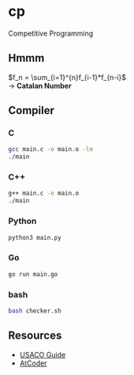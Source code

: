 # cp
Competitive Programming

## Hmmm
$f_n = \sum_{i=1}^{n}f_{i-1}*f_{n-i}$   
-> **Catalan Number**

## Compiler
### C
```bash
gcc main.c -o main.o -lm
./main
```

### C++
```bash
g++ main.c -o main.o
./main
```

### Python
```bash
python3 main.py
```

### Go
```bash
go run main.go
```

### bash
```bash
bash checker.sh
```

## Resources
- [USACO Guide](https://usaco.guide/problems/)
- [AtCoder](https://kenkoooo.com/atcoder/#/training)
